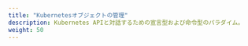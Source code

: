 ```yaml
---
title: "Kubernetesオブジェクトの管理"
description: Kubernetes APIと対話するための宣言型および命令型のパラダイム。
weight: 50
---
```

